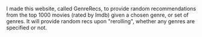 I made this website, called GenreRecs, to provide random recommendations from the top 1000 movies (rated by Imdb) given a chosen genre, or set of genres. It will provide random recs upon "rerolling", whether any genres are specified or not.
